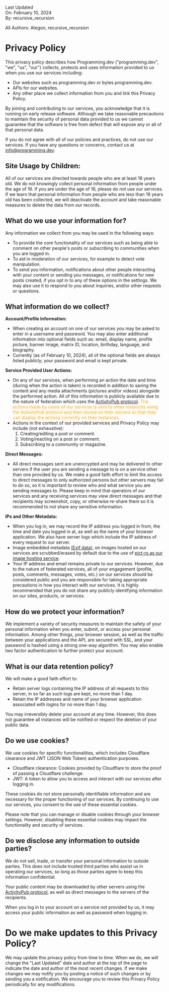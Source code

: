 Last Updated  
On: February 10, 2024  
By: recursive_recursion

All Authors: Ategon, recursive_recursion

# Privacy Policy
This privacy policy describes how Programming.dev ("programming.dev", "we", "us", "our") collects, protects and uses information provided to us when you use our services including:
- Our websites such as programming.dev or bytes.programming.dev.
- APIs for our websites.
- Any other place we collect information from you and link this Privacy Policy.

By joining and contributing to our services, you acknowledge that it is running on early release software. Although we take reasonable precautions to maintain the security of personal data provided to us we cannot guarantee that the software is free from defect that will expose any or all of that personal data.

If you do not agree with all of our policies and practices, do not use our services. If you have any questions or concerns, contact us at info@programming.dev.

## Site Usage by Children:
All of our services are directed towards people who are at least 16 years old. We do not knowingly collect personal information from people under the age of 16. If you are under the age of 16, please do not use our services. If we learn that personal information from people who are less than 16 years old has been collected, we will deactivate the account and take reasonable measures to delete the data from our records.

## What do we use your information for?
Any information we collect from you may be used in the following ways:

- To provide the core functionality of our services such as being able to comment on other people's posts or subscribing to communities when you are logged in.
- To aid in moderation of our services, for example to detect vote manipulation.
- To send you information, notifications about other people interacting with your content or sending you messages, or notifications for new posts created, if you opt in to any of these options in the settings. We may also use it to respond to you about inquiries, and/or other requests or questions.

## What information do we collect?
**Account/Profile Information:**
  - When creating an account on one of our services you may be asked to enter in a username and password. You may also enter additional information into optional fields such as: email, display name, profile picture, banner image, matrix ID, location, birthday, language, and biography. 
  - Currently (as of February 10, 2024), all of the optional fields are always listed publicly; your password and email is kept private.

**Service Provided User Actions:**
- On any of our services, when performing an action the date and time (during when the action is taken) is recorded in addition to saving the content and any media attachments (pictures and/or videos) alongside the performed action. All of this information is publicly available due to the nature of federation which uses the [ActivityPub protocol](https://en.wikipedia.org/wiki/ActivityPub). <font color= "orange">The actions made by users of our services is sent to other instances using the ActivityPub protocol and then stored on their servers so that they can display the actions correctly on their instances.</font>
- Actions in the context of our provided services and Privacy Policy may include (not exhaustive):
  1. Creating/editing a post or comment.
  2. Voting/reacting on a post or comment.
  3. Subscribing to a community or magazine.

**Direct Messages:**
- All direct messages sent are unencrypted and may be delivered to other servers if the user you are sending a message to is on a service other than one provided by us. We make a good faith effort to limit the access to direct messages to only authorized persons but other servers may fail to do so, so it is important to review who and what service you are sending messages to. Please keep in mind that operators of our services and any receiving services may view direct messages and that recipients may screenshot, copy, or otherwise re-share them so it is recommended to not share any sensitive information.

**IPs and Other Metadata:**
- When you log in, we may record the IP address you logged in from, the time and date you logged in at, as well as the name of your browser application. We also have server logs which include the IP address of every request to our server.
- Image embedded metadata [(Exif data)](https://en.wikipedia.org/wiki/Exif), on images hosted on our services are scrubbed/erased by default due to the use of [pict-rs as our image hosting service](https://git.asonix.dog/asonix/pict-rs/src/branch/main).
- Your IP address and email remains private to our services. However, due to the nature of federated services, all of your engagement (profile, posts, comments, messages, votes, etc.) on our services should be considered public and you are responsible for taking appropriate precautions in how you interact with our services. It is highly recommended that you do not share any publicly identifying information on our sites, products, or services.

## How do we protect your information?
We implement a variety of security measures to maintain the safety of your personal information when you enter, submit, or access your personal information. Among other things, your browser session, as well as the traffic between your applications and the API, are secured with SSL, and your password is hashed using a strong one-way algorithm. You may also enable two factor authentication to further protect your account.

## What is our data retention policy?
We will make a good faith effort to:
- Retain server logs containing the IP address of all requests to this server, in so far as such logs are kept, no more than 1 day.
- Retain the IP addresses and name of your browser application associated with logins for no more than 1 day.

You may irreversibly delete your account at any time. However, this does not guarantee all instances will be notified or respect the deletion of your public data.

## Do we use cookies?
We use cookies for specific functionalities, which includes Cloudflare clearance and JWT (JSON Web Token) authentication purposes.
- Cloudflare clearance: Cookies provided by Cloudflare to store the proof of passing a Cloudflare challenge.
- JWT: A token to allow you to access and interact with our services after logging in.

These cookies do not store personally identifiable information and are necessary for the proper functioning of our services. By continuing to use our services, you consent to the use of these essential cookies.

Please note that you can manage or disable cookies through your browser settings. However, disabling these essential cookies may impact the functionality and security of services.

## Do we disclose any information to outside parties?
We do not sell, trade, or transfer your personal information to outside parties. This does not include trusted third parties who assist us in operating our services, so long as those parties agree to keep this information confidential.

Your public content may be downloaded by other servers using the [ActivityPub protocol](https://en.wikipedia.org/wiki/ActivityPub), as well as direct messages to the servers of the recipients.

When you log in to your account on a service not provided by us, it may access your public information as well as password when logging in.

# Do we make updates to this Privacy Policy?
We may update this privacy policy from time to time. When we do, we will change the "Last Updated" date and author at the top of the page to indicate the date and author of the most recent changes. If we make changes we may notify you by posting a notice of such changes or by sending you a notification. We encourage you to review this Privacy Policy periodically for any modifications.
